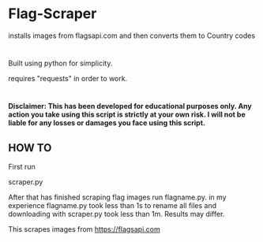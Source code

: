 # Flag-Scraper
installs images from flagsapi.com and then converts them to Country codes

#
Built using python for simplicity.

requires "requests" in order to work.
#
**Disclaimer: This has been developed for educational purposes only. Any action you take using this script is strictly at your own risk. I will not be liable for any losses or damages you face using this script.**
## HOW TO 

First run

scraper.py

After that has finished scraping flag images run flagname.py.
in my experience flagname.py took less than 1s to rename all files and downloading with scraper.py took less than 1m.
Results may differ.

This scrapes images from https://flagsapi.com 
